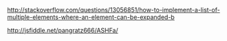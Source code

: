 http://stackoverflow.com/questions/13056851/how-to-implement-a-list-of-multiple-elements-where-an-element-can-be-expanded-b

http://jsfiddle.net/pangratz666/ASHFa/
